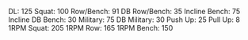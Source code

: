 DL: 125
 Squat: 100
 Row/Bench: 91
 DB Row/Bench: 35
 Incline Bench: 75
 Incline DB Bench: 30
 Military: 75
 DB Military: 30
 Push Up: 25
 Pull Up: 8
 1RPM Squat: 205
 1RPM Row: 165
 1RPM Bench: 150
